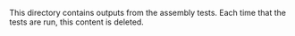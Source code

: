 This directory contains outputs from the assembly tests.
Each time that the tests are run, this content is deleted.